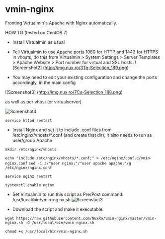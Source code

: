 # vmin-nginx

Fronting Virtualmin's Apache with Nginx automatically.

HOW TO (tested on CentOS 7)

- Install Virtualmin as usual
- Tell Virtualmin to use Apache ports 1080 for HTTP and 1443 for HTTPS in vhosts, do this from Virtualmin > System Settings > Server Templates > Apache Website > Port number for virtual and SSL hosts.
![Screenshot2] (http://img.nux.ro/3Tq-Selection_189.png)

- You may need to edit your existing configuration and change the ports accordingly, in the main config

![Screenshot3] (http://img.nux.ro/7Cs-Selection_188.png)

as well as per vhost (or virtualserver)

![Screenshot4](http://img.nux.ro/Kr3-Selection_194.png)


`service httpd restart`

- Install Nginx and set it to include .conf files from /etc/nginx/vhosts/*.conf (and create that dir); it also needs to run as user/group Apache

`mkdir /etc/nginx/vhosts`

`echo "include /etc/nginx/vhosts/*.conf;" > /etc/nginx/conf.d/vmin-nginx.conf`
`sed -i s/"user nginx;"/"user apache apache;"/g /etc/nginx/nginx.conf`

`service nginx restart`

`systemctl enable nginx`


- Set Virtualmin to run this script as Pre/Post command: /usr/local/bin/vmin-nginx.sh
![Screenshot3](http://img.nux.ro/J9b-Selection_190.png)


- Download the script and make it executable:

`wget https://raw.githubusercontent.com/NuxRo/vmin-nginx/master/vmin-nginx.sh -O /usr/local/bin/vmin-nginx.sh`

`chmod +x /usr/local/bin/vmin-nginx.sh`
